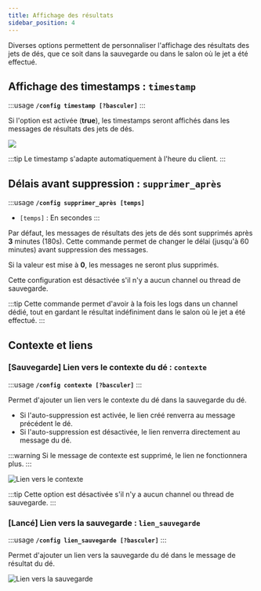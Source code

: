 ```yaml
---
title: Affichage des résultats
sidebar_position: 4
---
```


Diverses options permettent de personnaliser l'affichage des résultats des jets de dés, que ce soit dans la sauvegarde ou dans le salon où le jet a été effectué.

## Affichage des timestamps : `timestamp`

:::usage
**`/config timestamp [?basculer]`**
:::

Si l'option est activée (**true**), les timestamps seront affichés dans les messages de résultats des jets de dés.

![](/assets/rolls/config/timestamp.png)

:::tip
Le timestamp s'adapte automatiquement à l'heure du client.
:::

## Délais avant suppression : `supprimer_après`

:::usage
**`/config supprimer_après [temps]`**
- `[temps]` : En secondes
:::

Par défaut, les messages de résultats des jets de dés sont supprimés après **3** minutes (180s). Cette commande permet de changer le délai (jusqu'à 60 minutes) avant suppression des messages.

Si la valeur est mise à **0**, les messages ne seront plus supprimés.

Cette configuration est désactivée s'il n'y a aucun channel ou thread de sauvegarde.

:::tip
Cette commande permet d'avoir à la fois les logs dans un channel dédié, tout en gardant le résultat indéfiniment dans le salon où le jet a été effectué.
:::

## Contexte et liens
### [Sauvegarde] Lien vers le contexte du dé : `contexte`

:::usage
**`/config contexte [?basculer]`**
:::

Permet d'ajouter un lien vers le contexte du dé dans la sauvegarde du dé.
- Si l'auto-suppression est activée, le lien créé renverra au message précédent le dé.
- Si l'auto-suppression est désactivée, le lien renverra directement au message du dé.

:::warning
Si le message de contexte est supprimé, le lien ne fonctionnera plus.
:::

![Lien vers le contexte](/assets/rolls/config/context.png)

:::tip
Cette option est désactivée s'il n'y a aucun channel ou thread de sauvegarde.
:::

### [Lancé] Lien vers la sauvegarde : `lien_sauvegarde`

:::usage
**`/config lien_sauvegarde [?basculer]`**
:::

Permet d'ajouter un lien vers la sauvegarde du dé dans le message de résultat du dé.

![Lien vers la sauvegarde](/assets/rolls/config/backup_link.png)
